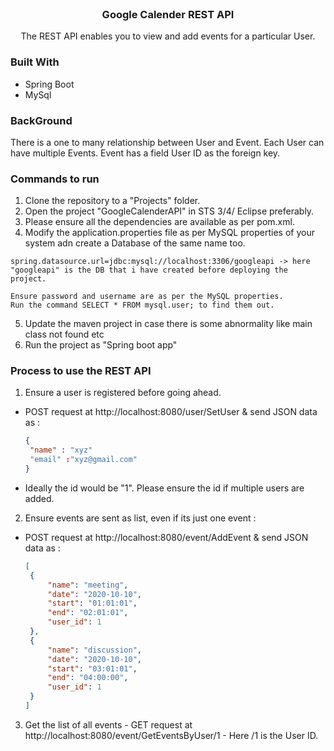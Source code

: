 
<!-- PROJECT SHIELDS -->
<!-- PROJECT LOGO -->
<br />
<p align="center">
 
  <h3 align="center">Google Calender REST API</h3>

  <p align="center">
   The REST API enables you to view and add events for a particular User.
    <br />
  </p>
</p>

### Built With
   * Spring Boot 
   * MySql

### BackGround  
           
 There is a one to many relationship between User and Event. 
 Each User can have multiple Events. Event has a field User ID as the foreign key.

### Commands to run  
            
1) Clone the repository to a "Projects" folder.
2) Open the project "GoogleCalenderAPI" in STS 3/4/ Eclipse preferably.
3) Please ensure all the dependencies are available as per pom.xml.
4) Modify the application.properties file as per MySQL properties of your system adn create a Database of the same name too.
  ``` 
 spring.datasource.url=jdbc:mysql://localhost:3306/googleapi -> here "googleapi" is the DB that i have created before deploying the project.
  ```
  ```
  Ensure password and username are as per the MySQL properties.
  Run the command SELECT * FROM mysql.user; to find them out.
   ```
5) Update the maven project in case there is some abnormality like main class not found etc
6) Run the project as "Spring boot app"

### Process to use the REST API
1) Ensure a user is registered before going ahead.
  - POST request at http://localhost:8080/user/SetUser & send JSON data as : 
     ```json
    {
      "name" : "xyz"
      "email" :"xyz@gmail.com"
    }
     ```
  - Ideally the id would be "1". Please ensure the id if multiple users are added.
 
 2) Ensure events are sent as list, even if its just one event : 
   - POST request at http://localhost:8080/event/AddEvent & send JSON data as :
      ```json
      [
       {
           "name": "meeting",
           "date": "2020-10-10",
           "start": "01:01:01",
           "end": "02:01:01",
           "user_id": 1
       },
       {
           "name": "discussion",
           "date": "2020-10-10",
           "start": "03:01:01",
           "end": "04:00:00",
           "user_id": 1
       }
     ]
      ```
  
  3) Get the list of all events
    - GET request at http://localhost:8080/event/GetEventsByUser/1
    - Here /1 is the User ID.


                 
                  
